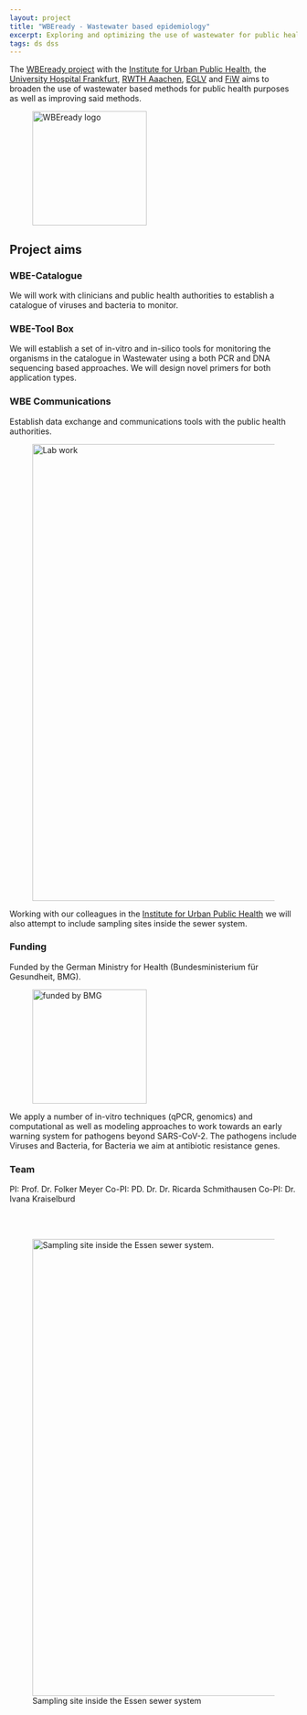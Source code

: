 ```yaml
---
layout: project
title: "WBEready - Wastewater based epidemiology"
excerpt: Exploring and optimizing the use of wastewater for public health purposes
tags: ds dss
---
```


The [WBEready project](https://www.wbeready.de) with the [Institute for Urban Public Health](https://inuph.uk-essen.de/), the [University Hospital Frankfurt](https://www.uni-frankfurt.de), [RWTH Aaachen](https://www.rwth-aachen.de]), [EGLV](https://www.eglv.de/) and [FiW](https://www.fiw.rwth-aachen.de/) aims to broaden the use of wastewater based 
methods for public health purposes as well as improving said methods.

<figure>
    <img src="{{ "/img/wbeready_logo.png" | relative_url }}" alt=" WBEready logo" style="width:200px;" /> 
</figure>

## Project aims

### WBE-Catalogue
We will work with clinicians and public health authorities to establish a catalogue of viruses and bacteria to monitor. 

### WBE-Tool Box
We will establish a set of in-vitro and in-silico tools for monitoring the organisms in the catalogue in Wastewater using a both PCR and DNA sequencing based approaches. We will design novel primers for both application types.

### WBE Communications
Establish data exchange and communications tools with the public health authorities.


<figure>
    <img src="{{ "/img/wbeready_lab.png" | relative_url }}" alt=" Lab work " style="width:800px;" /> 
</figure>

Working with our colleagues in the [Institute for Urban Public Health]() we will also attempt to include sampling sites inside the sewer system.

### Funding
Funded by the German Ministry for Health (Bundesministerium für Gesundheit, BMG).
<figure>
    <img src="{{ "/img/BMG_logo.png" | relative_url }}" alt=" funded by BMG " style="width:200px;" /> 
</figure>


We apply a number of in-vitro techniques (qPCR, genomics) and computational as well as modeling approaches to work towards an early warning system for pathogens beyond SARS-CoV-2. The pathogens include Viruses and Bacteria, for Bacteria we aim at antibiotic resistance genes.

### Team
PI: Prof. Dr. Folker Meyer
Co-PI: PD. Dr. Dr. Ricarda Schmithausen
Co-PI: Dr. Ivana Kraiselburd

<br /><br />
<figure>
    <img src="{{ "/img/waste_water1.jpg" | relative_url }}" alt=" Sampling site inside the Essen sewer system. " style="width:800px;" /> 
    <figcaption>Sampling site inside the Essen sewer system</figcaption>
</figure>

